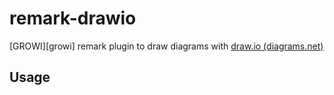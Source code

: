# remark-drawio

[GROWI][growi] remark plugin to draw diagrams with [draw.io (diagrams.net)](https://www.diagrams.net/)

Usage
------
